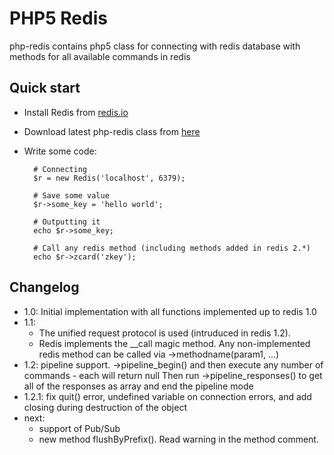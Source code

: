 PHP5 Redis
==========
php-redis contains php5 class for connecting with redis database with methods for all available commands in redis

Quick start
-----------
* Install Redis from [redis.io](http://redis.io/download "Redis")
* Download latest php-redis class from [here](https://github.com/sash/php-redis/archives/master)
* Write some code:

		# Connecting
		$r = new Redis('localhost', 6379);
		
		# Save some value
		$r->some_key = 'hello world';
		
		# Outputting it
		echo $r->some_key;
		
		# Call any redis method (including methods added in redis 2.*)
		echo $r->zcard('zkey');
		
Changelog
---------

- 1.0: Initial implementation with all functions implemented up to redis 1.0
- 1.1:
    - The unified request protocol is used (intruduced in redis 1.2). 
    - Redis implements the __call magic method. Any non-implemented redis method can be called via ->methodname(param1, ...)
- 1.2: pipeline support. ->pipeline_begin() and then execute any number of commands - each will return null
        Then run ->pipeline_responses() to get all of the responses as array and end the pipeline mode
- 1.2.1: fix quit() error, undefined variable on connection errors, and add closing during destruction of the object
- next:
    - support of Pub/Sub
    - new method flushByPrefix(). Read warning in the method comment. 

